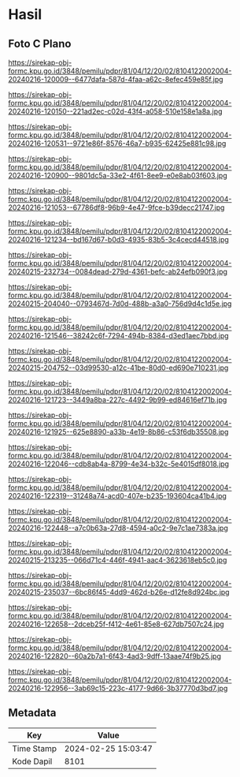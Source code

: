 # Hasil

## Foto C Plano

https://sirekap-obj-formc.kpu.go.id/3848/pemilu/pdpr/81/04/12/20/02/8104122002004-20240216-120009--6477dafa-587d-4faa-a62c-8efec459e85f.jpg

https://sirekap-obj-formc.kpu.go.id/3848/pemilu/pdpr/81/04/12/20/02/8104122002004-20240216-120150--221ad2ec-c02d-43f4-a058-510e158e1a8a.jpg

https://sirekap-obj-formc.kpu.go.id/3848/pemilu/pdpr/81/04/12/20/02/8104122002004-20240216-120531--9721e86f-8576-46a7-b935-62425e881c98.jpg

https://sirekap-obj-formc.kpu.go.id/3848/pemilu/pdpr/81/04/12/20/02/8104122002004-20240216-120900--9801dc5a-33e2-4f61-8ee9-e0e8ab03f603.jpg

https://sirekap-obj-formc.kpu.go.id/3848/pemilu/pdpr/81/04/12/20/02/8104122002004-20240216-121053--67786df8-96b9-4e47-9fce-b39decc21747.jpg

https://sirekap-obj-formc.kpu.go.id/3848/pemilu/pdpr/81/04/12/20/02/8104122002004-20240216-121234--bd167d67-b0d3-4935-83b5-3c4cecd44518.jpg

https://sirekap-obj-formc.kpu.go.id/3848/pemilu/pdpr/81/04/12/20/02/8104122002004-20240215-232734--0084dead-279d-4361-befc-ab24efb090f3.jpg

https://sirekap-obj-formc.kpu.go.id/3848/pemilu/pdpr/81/04/12/20/02/8104122002004-20240215-204040--0793467d-7d0d-488b-a3a0-756d9d4c1d5e.jpg

https://sirekap-obj-formc.kpu.go.id/3848/pemilu/pdpr/81/04/12/20/02/8104122002004-20240216-121546--38242c6f-7294-494b-8384-d3ed1aec7bbd.jpg

https://sirekap-obj-formc.kpu.go.id/3848/pemilu/pdpr/81/04/12/20/02/8104122002004-20240215-204752--03d99530-a12c-41be-80d0-ed690e710231.jpg

https://sirekap-obj-formc.kpu.go.id/3848/pemilu/pdpr/81/04/12/20/02/8104122002004-20240216-121723--3449a8ba-227c-4492-9b99-ed84616ef71b.jpg

https://sirekap-obj-formc.kpu.go.id/3848/pemilu/pdpr/81/04/12/20/02/8104122002004-20240216-121925--625e8890-a33b-4e19-8b86-c53f6db35508.jpg

https://sirekap-obj-formc.kpu.go.id/3848/pemilu/pdpr/81/04/12/20/02/8104122002004-20240216-122046--cdb8ab4a-8799-4e34-b32c-5e4015df8018.jpg

https://sirekap-obj-formc.kpu.go.id/3848/pemilu/pdpr/81/04/12/20/02/8104122002004-20240216-122319--31248a74-acd0-407e-b235-193604ca41b4.jpg

https://sirekap-obj-formc.kpu.go.id/3848/pemilu/pdpr/81/04/12/20/02/8104122002004-20240216-122448--a7c0b63a-27d8-4594-a0c2-9e7c1ae7383a.jpg

https://sirekap-obj-formc.kpu.go.id/3848/pemilu/pdpr/81/04/12/20/02/8104122002004-20240215-213235--066d71c4-446f-4941-aac4-3623618eb5c0.jpg

https://sirekap-obj-formc.kpu.go.id/3848/pemilu/pdpr/81/04/12/20/02/8104122002004-20240215-235037--6bc86f45-4dd9-462d-b26e-d12fe8d924bc.jpg

https://sirekap-obj-formc.kpu.go.id/3848/pemilu/pdpr/81/04/12/20/02/8104122002004-20240216-122658--2dceb25f-f412-4e61-85e8-627db7507c24.jpg

https://sirekap-obj-formc.kpu.go.id/3848/pemilu/pdpr/81/04/12/20/02/8104122002004-20240216-122820--60a2b7a1-6f43-4ad3-9dff-13aae74f9b25.jpg

https://sirekap-obj-formc.kpu.go.id/3848/pemilu/pdpr/81/04/12/20/02/8104122002004-20240216-122956--3ab69c15-223c-4177-9d66-3b37770d3bd7.jpg


## Metadata

| Key        | Value               |
| ---------- | ------------------- |
| Time Stamp | 2024-02-25 15:03:47 |
| Kode Dapil | 8101                |



